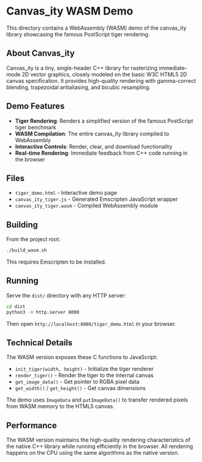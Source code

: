 # Canvas_ity WASM Demo

This directory contains a WebAssembly (WASM) demo of the canvas_ity library showcasing the famous PostScript tiger rendering.

## About Canvas_ity

Canvas_ity is a tiny, single-header C++ library for rasterizing immediate-mode 2D vector graphics, closely modeled on the basic W3C HTML5 2D canvas specification. It provides high-quality rendering with gamma-correct blending, trapezoidal antialiasing, and bicubic resampling.

## Demo Features

- **Tiger Rendering**: Renders a simplified version of the famous PostScript tiger benchmark
- **WASM Compilation**: The entire canvas_ity library compiled to WebAssembly
- **Interactive Controls**: Render, clear, and download functionality
- **Real-time Rendering**: Immediate feedback from C++ code running in the browser

## Files

- `tiger_demo.html` - Interactive demo page
- `canvas_ity_tiger.js` - Generated Emscripten JavaScript wrapper
- `canvas_ity_tiger.wasm` - Compiled WebAssembly module

## Building

From the project root:

```bash
./build_wasm.sh
```

This requires Emscripten to be installed.

## Running

Serve the `dist/` directory with any HTTP server:

```bash
cd dist
python3 -m http.server 8000
```

Then open `http://localhost:8000/tiger_demo.html` in your browser.

## Technical Details

The WASM version exposes these C functions to JavaScript:

- `init_tiger(width, height)` - Initialize the tiger renderer
- `render_tiger()` - Render the tiger to the internal canvas
- `get_image_data()` - Get pointer to RGBA pixel data
- `get_width()` / `get_height()` - Get canvas dimensions

The demo uses `ImageData` and `putImageData()` to transfer rendered pixels from WASM memory to the HTML5 canvas.

## Performance

The WASM version maintains the high-quality rendering characteristics of the native C++ library while running efficiently in the browser. All rendering happens on the CPU using the same algorithms as the native version.